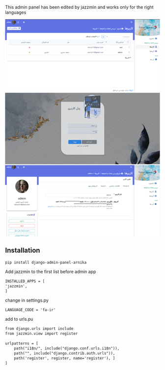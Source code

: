 This admin panel has been edited by jazzmin and works only for the right languages

![sds](jazzmin/static/a3.png)
![sds](jazzmin/static/a1.png)
![sds](jazzmin/static/a2.png)


## Installation
```
pip install django-admin-panel-arnika

```
Add jazzmin to the first list before admin app
```
INSTALLED_APPS = [
'jazzmin',
]
```
change in settings.py
```
LANGUAGE_CODE = 'fa-ir'
```
add to urls.pu
```
from django.urls import include
from jazzmin.view import register

urlpatterns = [
    path("i18n/", include("django.conf.urls.i18n")),
    path("", include("django.contrib.auth.urls")),
    path('register', register, name='register'), ]
]
```
